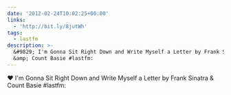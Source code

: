 ```yaml
---
date: '2012-02-24T10:02:25+00:00'
links:
  - 'http://bit.ly/8jutWh'
tags:
  - lastfm
description: >-
  &#9829; I'm Gonna Sit Right Down and Write Myself a Letter by Frank Sinatra
  &amp; Count Basie #lastfm:
---
```

&#9829; I'm Gonna Sit Right Down and Write Myself a Letter by Frank Sinatra &amp; Count Basie #lastfm: 
